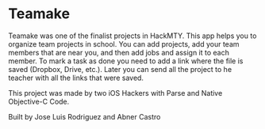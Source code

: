 # Teamake
Teamake was one of the finalist projects in HackMTY. This app helps you to organize team projects in school. You can add projects, add your team members that are near you, and then add jobs and assign it to each member. To mark a task as done you need to add a link where the file is saved (Dropbox, Drive, etc.). Later you can send all the project to he teacher with all the links that were saved.

This project was made by two iOS Hackers with Parse and Native Objective-C Code.

Built by Jose Luis Rodriguez and Abner Castro
